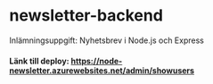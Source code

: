 # newsletter-backend
Inlämningsuppgift: Nyhetsbrev i Node.js och Express


#### Länk till deploy: https://node-newsletter.azurewebsites.net/admin/showusers
